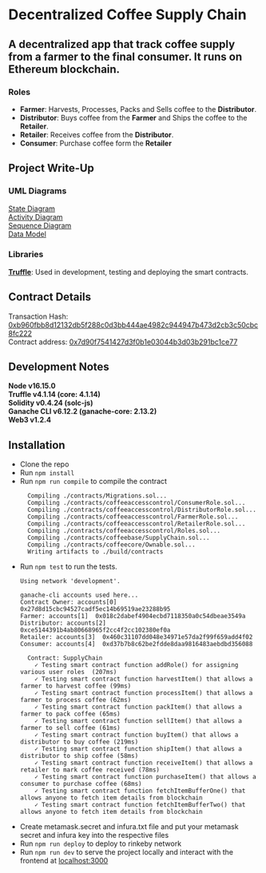 # Decentralized Coffee Supply Chain
## A decentralized app that track coffee supply from a farmer to the final consumer. It runs on Ethereum blockchain.

### Roles
- **Farmer**: Harvests, Processes, Packs and Sells coffee to the **Distributor**.
- **Distributor**: Buys coffee from the **Farmer** and Ships the coffee to the **Retailer**.
- **Retailer**: Receives coffee from the **Distributor**.
- **Consumer**: Purchase coffee form the **Retailer**

## Project Write-Up

### UML Diagrams

[State Diagram](./uml-diagrams/state-diagram.png)<br>
[Activity Diagram](./uml-diagrams/activity-diagram.png)<br>
[Sequence Diagram](./uml-diagrams/sequence-diagram.png)<br>
[Data Model](./uml-diagrams/class-diagram.png)<br>

### Libraries

[**Truffle**](http://truffleframework.com/): Used in development, testing and deploying the smart contracts.

## Contract Details

Transaction Hash: [0xb960fbb8d12132db5f288c0d3bb444ae4982c944947b473d2cb3c50cbc8fc222](https://rinkeby.etherscan.io/tx/0xb960fbb8d12132db5f288c0d3bb444ae4982c944947b473d2cb3c50cbc8fc222)<br>
Contract address: [0x7d90f7541427d3f0b1e03044b3d03b291bc1ce77](https://rinkeby.etherscan.io/address/0x7d90f7541427d3f0b1e03044b3d03b291bc1ce77)<br>

## Development Notes
**Node v16.15.0**<br>
**Truffle v4.1.14 (core: 4.1.14)**<br>
**Solidity v0.4.24 (solc-js)**<br>
**Ganache CLI v6.12.2 (ganache-core: 2.13.2)**<br>
**Web3 v1.2.4**


## Installation
- Clone the repo
- Run ``npm install``
- Run ``npm run compile`` to compile the contract
  ``` 
    Compiling ./contracts/Migrations.sol...
    Compiling ./contracts/coffeeaccesscontrol/ConsumerRole.sol...
    Compiling ./contracts/coffeeaccesscontrol/DistributorRole.sol...
    Compiling ./contracts/coffeeaccesscontrol/FarmerRole.sol...
    Compiling ./contracts/coffeeaccesscontrol/RetailerRole.sol...
    Compiling ./contracts/coffeeaccesscontrol/Roles.sol...
    Compiling ./contracts/coffeebase/SupplyChain.sol...
    Compiling ./contracts/coffeecore/Ownable.sol...
    Writing artifacts to ./build/contracts

  ```
- Run ``npm test`` to run the tests. 
    ```
    Using network 'development'.

    ganache-cli accounts used here...
    Contract Owner: accounts[0]  0x27d8d15cbc94527cadf5ec14b69519ae23288b95
    Farmer: accounts[1]  0x018c2dabef4904ecbd7118350a0c54dbeae3549a
    Distributor: accounts[2]  0xce5144391b4ab80668965f2cc4f2cc102380ef0a
    Retailer: accounts[3]  0x460c31107dd048e34971e57da2f99f659add4f02
    Consumer: accounts[4]  0xd37b7b8c62be2fdde8daa9816483aebdbd356088

      Contract: SupplyChain
        ✓ Testing smart contract function addRole() for assigning various user roles  (207ms)
        ✓ Testing smart contract function harvestItem() that allows a farmer to harvest coffee (99ms)
        ✓ Testing smart contract function processItem() that allows a farmer to process coffee (62ms)
        ✓ Testing smart contract function packItem() that allows a farmer to pack coffee (65ms)
        ✓ Testing smart contract function sellItem() that allows a farmer to sell coffee (61ms)
        ✓ Testing smart contract function buyItem() that allows a distributor to buy coffee (219ms)
        ✓ Testing smart contract function shipItem() that allows a distributor to ship coffee (58ms)
        ✓ Testing smart contract function receiveItem() that allows a retailer to mark coffee received (78ms)
        ✓ Testing smart contract function purchaseItem() that allows a consumer to purchase coffee (68ms)
        ✓ Testing smart contract function fetchItemBufferOne() that allows anyone to fetch item details from blockchain
        ✓ Testing smart contract function fetchItemBufferTwo() that allows anyone to fetch item details from blockchain
    ```
- Create metamask.secret and infura.txt file and put your metamask secret and infura key into the respective files
- Run ``npm run deploy`` to deploy to rinkeby network
- Run ``npm run dev`` to serve the project locally and interact with the frontend at [localhost:3000](http://localhost:3000)

